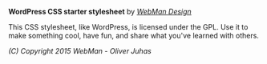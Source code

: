 **WordPress CSS starter stylesheet** by [*WebMan Design*](http://www.webmandesign.eu)

This CSS stylesheet, like WordPress, is licensed under the GPL.
Use it to make something cool, have fun, and share what you've learned with others.

*(C) Copyright 2015 WebMan - Oliver Juhas*